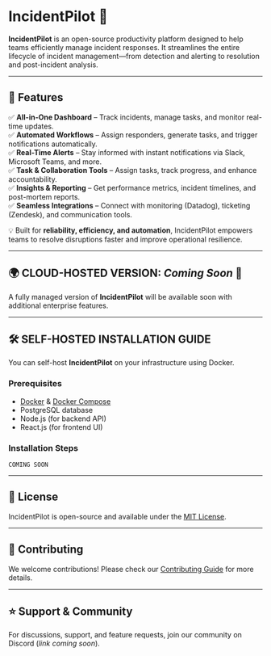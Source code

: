 # IncidentPilot 🚀

**IncidentPilot** is an open-source productivity platform designed to help teams efficiently manage incident responses. It streamlines the entire lifecycle of incident management—from detection and alerting to resolution and post-incident analysis.

---

## 🔹 Features

✅ **All-in-One Dashboard** – Track incidents, manage tasks, and monitor real-time updates.  
✅ **Automated Workflows** – Assign responders, generate tasks, and trigger notifications automatically.  
✅ **Real-Time Alerts** – Stay informed with instant notifications via Slack, Microsoft Teams, and more.  
✅ **Task & Collaboration Tools** – Assign tasks, track progress, and enhance accountability.  
✅ **Insights & Reporting** – Get performance metrics, incident timelines, and post-mortem reports.  
✅ **Seamless Integrations** – Connect with monitoring (Datadog), ticketing (Zendesk), and communication tools.  

💡 Built for **reliability, efficiency, and automation**, IncidentPilot empowers teams to resolve disruptions faster and improve operational resilience.

---

## 🌍 CLOUD-HOSTED VERSION: *Coming Soon* 🚀
A fully managed version of **IncidentPilot** will be available soon with additional enterprise features.

---

## 🛠️ SELF-HOSTED INSTALLATION GUIDE

You can self-host **IncidentPilot** on your infrastructure using Docker.

### Prerequisites
- [Docker](https://www.docker.com/get-started) & [Docker Compose](https://docs.docker.com/compose/install/)
- PostgreSQL database
- Node.js (for backend API)
- React.js (for frontend UI)

### Installation Steps

```COMING SOON```

---

## 📜 License
IncidentPilot is open-source and available under the [MIT License](LICENSE).

---

## 🤝 Contributing
We welcome contributions! Please check our [Contributing Guide](CONTRIBUTING.md) for more details.

---

## ⭐ Support & Community
For discussions, support, and feature requests, join our community on Discord (*link coming soon*).

